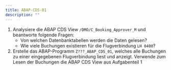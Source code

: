 ```yaml
---
title: ABAP-CDS-01
description: ""
---
```


1. Analysiere die ABAP CDS View `/DMO/C_Booking_Approver_M` und beantworte folgende Fragen:
   - Von welchen Datenbanktabellen werden die Daten gelesen?
   - Wie viele Buchungen existieren für die Flugverbindung `LH 0400`?
2. Erstelle das ABAP-Programm `Z???_ABAP_CDS_01`, welches alle Buchungen zu einer eingegebenen Flugverbindung liest und anzeigt. Verwende zum Lesen der Buchungen die ABAP CDS View aus Aufgabenteil 1
